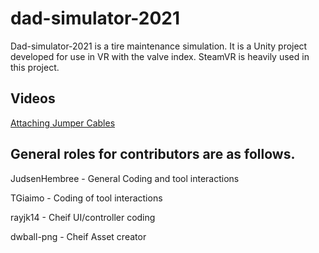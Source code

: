 # dad-simulator-2021

Dad-simulator-2021 is a tire maintenance simulation. It is a Unity project developed for use in VR with the valve index. SteamVR is heavily used in this project. 

## Videos
[Attaching Jumper Cables](./gifs/attach_jump.gif)

## General roles for contributors are as follows. 

JudsenHembree - General Coding and tool interactions

TGiaimo - Coding of tool interactions

rayjk14 - Cheif UI/controller coding

dwball-png - Cheif Asset creator
